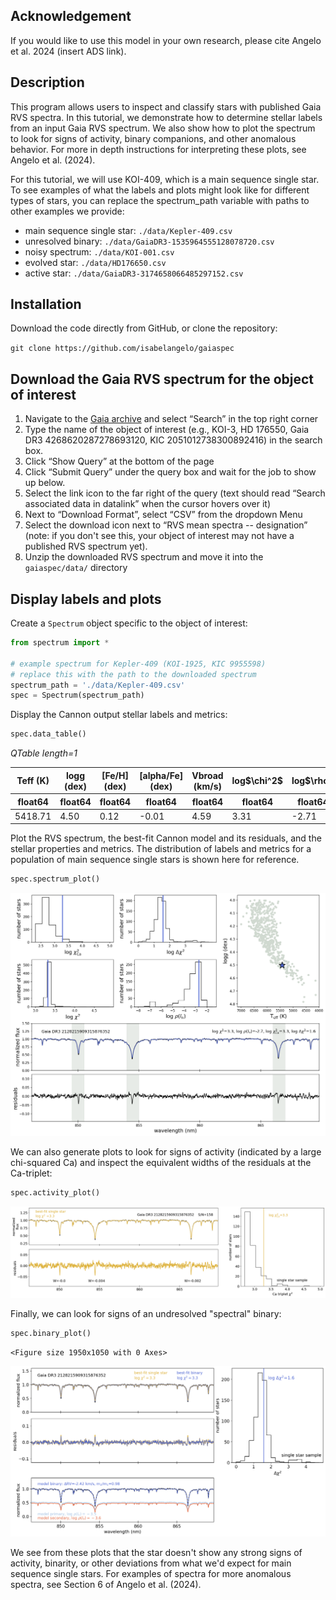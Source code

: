 ## Acknowledgement

If you would like to use this model in your own research, please cite Angelo et al. 2024 (insert ADS link).

## Description

This program allows users to inspect and classify stars with published Gaia RVS spectra. In this tutorial, we demonstrate how to determine stellar labels from an input Gaia RVS spectrum. We also show how to plot the spectrum to look for signs of activity, binary companions, and other anomalous behavior. For more in depth instructions for interpreting these plots, see Angelo et al. (2024).

For this tutorial, we will use KOI-409, which is a main sequence single star. To see examples of what the labels and plots might look like for different types of stars, you can replace the spectrum_path variable with paths to other examples we provide:

- main sequence single star: `./data/Kepler-409.csv`
- unresolved binary: `./data/GaiaDR3-1535964555128078720.csv`
- noisy spectrum: `./data/KOI-001.csv`
- evolved star: `./data/HD176650.csv`
- active star: `./data/GaiaDR3-3174658066485297152.csv`

## Installation

Download the code directly from GitHub, or clone the repository:

`git clone https://github.com/isabelangelo/gaiaspec`


## Download the Gaia RVS spectrum for the object of interest

1. Navigate to the [Gaia archive](https://gea.esac.esa.int/archive/) and select “Search” in the top right corner
2. Type the name of the object of interest (e.g., KOI-3, HD 176550, Gaia DR3 4268620287278693120, KIC 2051012738300892416) in the search box.
3. Click “Show Query” at the bottom of the page
4. Click “Submit Query” under the query box and wait for the job to show up below.
5. Select the link icon to the far right of the query (text should read “Search associated data in datalink” when the cursor hovers over it)
6. Next to “Download Format”, select “CSV” from the dropdown Menu 
7. Select the download icon next to “RVS mean spectra -- designation” (note: if you don't see this, your object of interest may not have a published RVS spectrum yet).
8. Unzip the downloaded RVS spectrum and move it into the `gaiaspec/data/` directory


## Display labels and plots

Create a `Spectrum` object specific to the object of interest:



```python
from spectrum import *

# example spectrum for Kepler-409 (KOI-1925, KIC 9955598)
# replace this with the path to the downloaded spectrum
spectrum_path = './data/Kepler-409.csv'
spec = Spectrum(spectrum_path)
```

Display the Cannon output stellar labels and metrics:


```python
spec.data_table()
```




<div><i>QTable length=1</i>
<table id="table140629355109440" class="table-striped table-bordered table-condensed">
<thead><tr><th>Teff (K)</th><th>logg (dex)</th><th>[Fe/H] (dex)</th><th>[alpha/Fe] (dex)</th><th>Vbroad (km/s)</th><th>log$\chi^2$</th><th>log$\rho$</th><th>log$\chi_{\rm Ca}^2$</th><th>log$\Delta\chi^2$</th><th>SNR</th></tr></thead>
<thead><tr><th>float64</th><th>float64</th><th>float64</th><th>float64</th><th>float64</th><th>float64</th><th>float64</th><th>float64</th><th>float64</th><th>float64</th></tr></thead>
<tr><td>5418.71</td><td>4.50</td><td>0.12</td><td>-0.01</td><td>4.59</td><td>3.31</td><td>-2.71</td><td>3.27</td><td>1.58</td><td>158.56</td></tr>
</table></div>



Plot the RVS spectrum, the best-fit Cannon model and its residuals, and the stellar properties and metrics. The distribution of labels and metrics for a population of main sequence single stars is shown here for reference.


```python
spec.spectrum_plot()
```


    
![png](gaiaspec_tutorial_files/gaiaspec_tutorial_5_0.png)
    


We can also generate plots to look for signs of activity (indicated by a large chi-squared Ca) and inspect the equivalent widths of the residuals at the Ca-triplet:


```python
spec.activity_plot()
```


    
![png](gaiaspec_tutorial_files/gaiaspec_tutorial_7_0.png)
    


Finally, we can look for signs of an undresolved "spectral" binary:


```python
spec.binary_plot()
```


    <Figure size 1950x1050 with 0 Axes>



    
![png](gaiaspec_tutorial_files/gaiaspec_tutorial_9_1.png)
    


We see from these plots that the star doesn't show any strong signs of activity, binarity, or other deviations from what we'd expect for main sequence single stars. For examples of spectra for more anomalous spectra, see Section 6 of Angelo et al. (2024). 


```python

```


```python

```


```python

```


```python

```


```python

```


```python

```


```python

```
